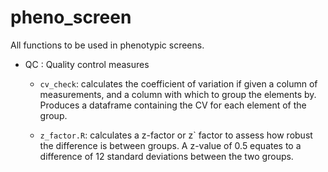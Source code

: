# pheno_screen

All functions to be used in phenotypic screens.

* QC : Quality control measures

	- `cv_check`: calculates the coefficient of variation if given a column of measurements, and a column with which to group the elements by. Produces a dataframe containing the CV for each element of the group. 

	- `z_factor.R`: calculates a z-factor or z` factor to assess how robust the difference is between groups. A z-value of 0.5 equates to a difference of 12 standard deviations between the two groups. 
